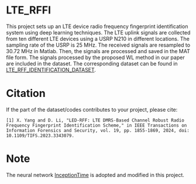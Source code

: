 # LTE_RFFI
This project sets up an LTE device radio frequency fingerprint identification system using deep learning techniques. The LTE uplink signals are collected from ten different LTE devices using a USRP N210 in different locations. The sampling rate of the USRP is 25 MHz. The received signals are resampled to 30.72 MHz in Matlab. Then, the signals are processed and saved in the MAT file form. The signals processed by the proposed WL method in our paper are included in the dataset. The corresponding dataset can be found in [LTE_RFF_IDENTIFICATION_DATASET](https://ieee-dataport.org/documents/lterffidentificationdataset).
#  Citation
If the part of the dataset/codes contributes to your project, please cite:

```
[1] X. Yang and D. Li, "LED-RFF: LTE DMRS-Based Channel Robust Radio Frequency Fingerprint Identification Scheme," in IEEE Transactions on Information Forensics and Security, vol. 19, pp. 1855-1869, 2024, doi: 10.1109/TIFS.2023.3343079.
```
# Note
The neural network [InceptionTime](https://github.com/hfawaz/InceptionTime) is adopted and modified in this project.
